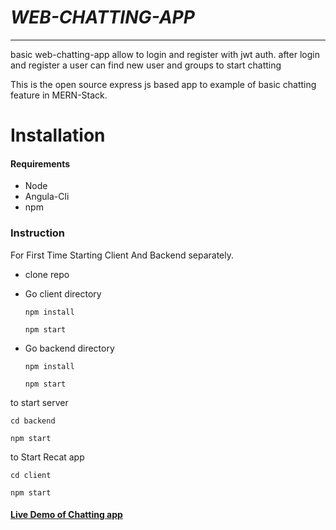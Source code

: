 
# ***WEB-CHATTING-APP***
----
basic web-chatting-app allow to login and register with jwt auth.
after login and register a user can find new user and groups to start chatting

This is the open source express js based app to example of basic chatting feature in MERN-Stack.

# Installation

#### Requirements

- Node
- Angula-Cli
- npm

### Instruction

For First Time Starting Client And Backend separately.

- clone repo

- Go client directory
     ```
     npm install

     npm start
     ```
- Go backend directory
    ```
    npm install

    npm start
    ```


to start server
```
cd backend

npm start
```

to Start Recat app
```
cd client

npm start
```
#### [Live Demo of Chatting app](https://web-based-chatting-app.netlify.app)
